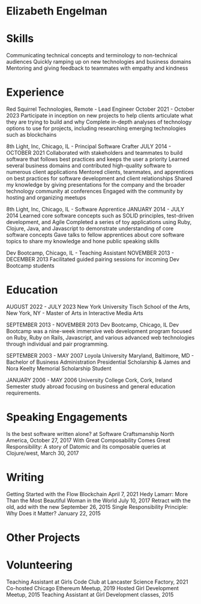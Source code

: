 Elizabeth Engelman
==================

Skills
======
Communicating technical concepts and terminology to non-technical audiences
Quickly ramping up on new technologies and business domains
Mentoring and giving feedback to teammates with empathy and kindness


Experience
==========
Red Squirrel Technologies,  Remote - Lead Engineer
October 2021 - October 2023 
Participate in inception on new projects to help clients articulate what they are trying to build and why
Complete in-depth analyses of technology options to use for projects, including researching emerging technologies such as blockchains

8th Light, Inc, Chicago, IL - Principal Software Crafter
JULY 2014 - OCTOBER 2021
Collaborated with stakeholders and teammates to build software that follows best practices and keeps the user a priority
Learned several business domains and contributed high-quality software to numerous client applications
Mentored clients, teammates, and apprentices on best practices for software development and client relationships
Shared my knowledge by giving presentations for the company and the broader technology community at conferences
Engaged with the community by hosting and organizing meetups

8th Light, Inc, Chicago, IL - Software Apprentice
JANUARY 2014 - JULY 2014
Learned core software concepts such as SOLID principles, test-driven development, and Agile
Completed a series of toy applications using Ruby, Clojure, Java, and Javascript to demonstrate understanding of core software concepts
Gave talks to fellow apprentices about core software topics to share my knowledge and hone public speaking skills

Dev Bootcamp, Chicago, IL - Teaching Assistant
NOVEMBER 2013 - DECEMBER 2013
Facilitated guided pairing sessions for incoming Dev Bootcamp students



Education
=========
AUGUST 2022 - JULY 2023
New York University Tisch School of the Arts, New York, NY - Master of Arts in Interactive Media Arts

SEPTEMBER 2013 - NOVEMBER 2013
Dev Bootcamp, Chicago, IL
Dev Bootcamp was a nine-week immersive web development program focused on Ruby, Ruby on Rails, Javascript, and various advanced web technologies through individual and pair programming.

SEPTEMBER 2003 - MAY 2007
Loyola University Maryland, Baltimore, MD - Bachelor of Business Administration
Presidential Scholarship & James and Nora Keelty Memorial Scholarship Student

JANUARY 2006 - MAY 2006
University College Cork, Cork, Ireland
Semester study abroad focusing on business and general education requirements.

Speaking Engagements
====================
Is the best software written alone? at Software Craftsmanship North America, October 27, 2017
With Great Composability Comes Great Responsibility: A story of Datomic and its composable queries at Clojure/west, March 30, 2017

Writing
=======
Getting Started with the Flow Blockchain
April 7, 2021
Hedy Lamarr: More Than the Most Beautiful Woman in the World
July 10, 2017
Retract with the old, add with the new
September 26, 2015
Single Responsibility Principle: Why Does it Matter?
January 22, 2015

Other Projects
==============

Volunteering
============
Teaching Assistant at Girls Code Club at Lancaster Science Factory, 2021
Co-hosted Chicago Ethereum Meetup, 2019
Hosted Girl Development Meetup, 2015
Teaching Assistant at Girl Development classes, 2015
